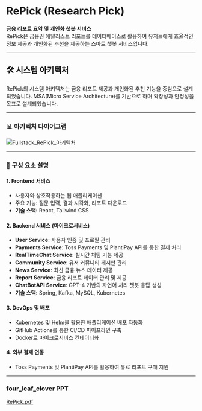 # RePick (Research Pick)

**금융 리포트 요약 및 개인화 챗봇 서비스**  
RePick은 금융권 애널리스트 리포트를 데이터베이스로 활용하여 유저들에게 효율적인 정보 제공과 개인화된 추천을 제공하는 스마트 챗봇 서비스입니다.

---

## 🛠️ 시스템 아키텍처

RePick의 시스템 아키텍처는 금융 리포트 제공과 개인화된 추천 기능을 중심으로 설계되었습니다. MSA(Micro Service Architecture)를 기반으로 하며 확장성과 안정성을 목표로 설계되었습니다.

---

### 📊 아키텍처 다이어그램

![Fullstack_RePick_아키텍처](https://github.com/user-attachments/assets/eb055bc8-712f-41ca-875d-90c810c4f4bd)


---

### 🔧 구성 요소 설명

#### 1. **Frontend 서비스**
- 사용자와 상호작용하는 웹 애플리케이션
- 주요 기능: 질문 입력, 결과 시각화, 리포트 다운로드
- **기술 스택:** React, Tailwind CSS

#### 2. **Backend 서비스** (마이크로서비스)
- **User Service**: 사용자 인증 및 프로필 관리  
- **Payments Service**: Toss Payments 및 PlantiPay API를 통한 결제 처리  
- **RealTimeChat Service**: 실시간 채팅 기능 제공  
- **Community Service**: 유저 커뮤니티 게시판 관리  
- **News Service**: 최신 금융 뉴스 데이터 제공  
- **Report Service**: 금융 리포트 데이터 관리 및 제공  
- **ChatBotAPI Service**: GPT-4 기반의 자연어 처리 챗봇 응답 생성  
- **기술 스택:** Spring, Kafka, MySQL, Kubernetes

#### 3. **DevOps 및 배포**
- Kubernetes 및 Helm을 활용한 애플리케이션 배포 자동화
- GitHub Actions를 통한 CI/CD 파이프라인 구축
- Docker로 마이크로서비스 컨테이너화

#### 4. **외부 결제 연동**
- Toss Payments 및 PlantiPay API를 활용하여 유료 리포트 구매 지원

---
###  four_leaf_clover PPT

[RePick.pdf](https://github.com/user-attachments/files/18246060/RePick.pdf)


